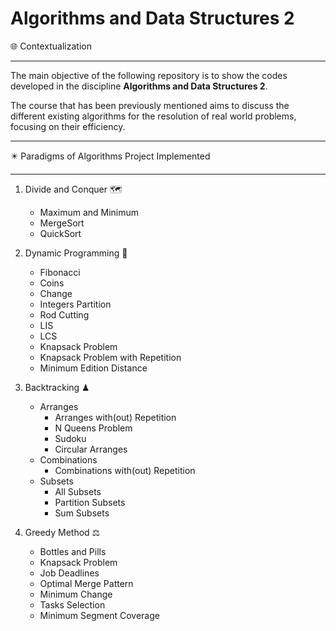 # Algorithms and Data Structures 2



🌐 Contextualization

---

The main objective of the following repository is to show the codes developed in the discipline **Algorithms and Data Structures 2**. 

The course that has been previously mentioned aims to discuss the different existing algorithms for the resolution of real world problems, focusing on their efficiency.

---

✴️ Paradigms of Algorithms Project Implemented

---

1. Divide and Conquer 🗺️
   - Maximum and Minimum
   - MergeSort
   - QuickSort
   
2. Dynamic Programming 📖
   - Fibonacci
   - Coins
   - Change
   - Integers Partition
   - Rod Cutting
   - LIS
   - LCS
   - Knapsack Problem
   - Knapsack Problem with Repetition 
   - Minimum Edition Distance 
   
3. Backtracking ♟
   - Arranges 
     - Arranges with(out) Repetition ️ 
     - N Queens Problem
     - Sudoku 
     - Circular Arranges
   - Combinations
     - Combinations with(out) Repetition
   - Subsets
     - All Subsets
     - Partition Subsets
     - Sum Subsets

4. Greedy Method ⚖️
   - Bottles and Pills
   - Knapsack Problem
   - Job Deadlines
   - Optimal Merge Pattern
   - Minimum Change
   - Tasks Selection
   - Minimum Segment Coverage






